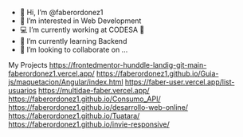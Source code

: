 - 👋 Hi, I’m @faberordonez1
- 👀 I’m interested in Web Development
- 💻 I’m currently working at CODESA 🍒
- 🌱 I’m currently learning Backend
- 💞️ I’m looking to collaborate on ...

My Projects
https://frontedmentor-hunddle-landig-git-main-faberordonez1.vercel.app/
https://faberordonez1.github.io/Guia-js/maquetacion/Angular/index.html
https://faber-user.vercel.app/list-usuarios
https://multidae-faber.vercel.app/
https://faberordonez1.github.io/Consumo_API/
https://faberordonez1.github.io/desarrollo-web-online/
https://faberordonez1.github.io/Tuatara/
https://faberordonez1.github.io/invie-responsive/

<!---
faberordonez1/faberordonez1 is a ✨ special ✨ repository because its `README.md` (this file) appears on your GitHub profile.
You can click the Preview link to take a look at your changes.
--->
